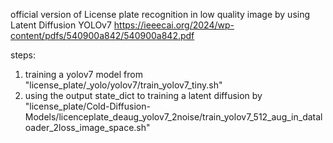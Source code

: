 official version of License plate recognition in low quality image by using Latent Diffusion YOLOv7
https://ieeecai.org/2024/wp-content/pdfs/540900a842/540900a842.pdf


steps:
1. training a yolov7 model from "license_plate/_yolo/yolov7/train_yolov7_tiny.sh"
2. using the output state_dict to training a latent diffusion by "license_plate/Cold-Diffusion-Models/licenceplate_deaug_yolov7_2noise/train_yolov7_512_aug_in_dataloader_2loss_image_space.sh"
   
